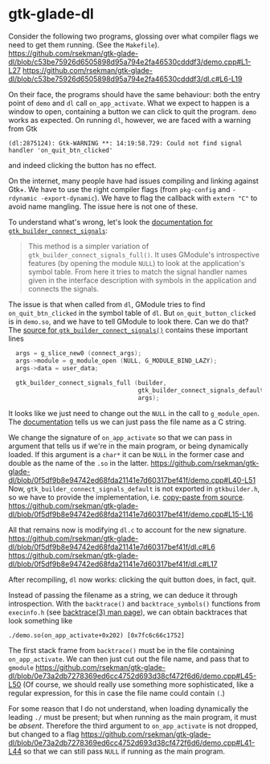 # gtk-glade-dl

Consider the following two programs, glossing over what compiler flags we need to get them running. (See the `Makefile`).
https://github.com/rsekman/gtk-glade-dl/blob/c53be75926d6505898d95a794e2fa46530cdddf3/demo.cpp#L1-L27
https://github.com/rsekman/gtk-glade-dl/blob/c53be75926d6505898d95a794e2fa46530cdddf3/dl.c#L6-L19

On their face, the programs should have the same behaviour: both the entry point of `demo` and `dl` call `on_app_activate`.
What we expect to happen is a window to open, containing a button we can click to quit the program. `demo` works as expected.
On running `dl`, however, we are faced with a warning from Gtk
```
(dl:2875124): Gtk-WARNING **: 14:19:58.729: Could not find signal handler 'on_quit_btn_clicked'
```
and indeed clicking the button has no effect.

On the internet, many people have had issues compiling and linking against Gtk+.
We have to use the right compiler flags (from `pkg-config` and `-rdynamic -export-dynamic`).
We have to flag the callback with `extern "C"` to avoid name mangling.
The issue here is not one of these.

To understand what's wrong, let's look the [documentation for `gtk_builder_connect_signals`](https://www.csparks.com/gtk2-html-2.24.33/GtkBuilder.html#gtk-builder-connect-signals):
> This method is a simpler variation of `gtk_builder_connect_signals_full()`. It uses GModule's introspective features (by opening the module `NULL`) to look at the application's symbol table. From here it tries to match the signal handler names given in the interface description with symbols in the application and connects the signals.

The issue is that when called from `dl`, GModule tries to find `on_quit_btn_clicked` in the symbol table of `dl`.
But `on_quit_button_clicked` is in `demo.so`, and we have to tell GModule to look there.
Can we do that? The [source for `gtk_builder_connect_signals()`](https://gitlab.gnome.org/GNOME/gtk/-/blob/gtk-2-24/gtk/gtkbuilder.c#L1019) contains these important lines
```C
  args = g_slice_new0 (connect_args);
  args->module = g_module_open (NULL, G_MODULE_BIND_LAZY);
  args->data = user_data;
  
  gtk_builder_connect_signals_full (builder,
                                    gtk_builder_connect_signals_default,
                                    args);
```
It looks like we just need to change out the `NULL` in the call to `g_module_open`.
The [documentation](https://docs.gtk.org/gmodule/type_func.Module.open.html) tells us we can just pass the file name as a C string.

We change the signature of `on_app_activate` so that we can pass in argument that tells us if we're in the main program, or being dynamically loaded.
If this argument is a `char*` it can be `NULL` in the former case and double as the name of the `.so` in the latter.
https://github.com/rsekman/gtk-glade-dl/blob/0f5df9b8e94742ed68fda21141e7d60317bef41f/demo.cpp#L40-L51
Now, `gtk_builder_connect_signals_default` is not exported in `gtkbuilder.h`, so we have to provide the implementation, i.e. [copy-paste from source](https://gitlab.gnome.org/GNOME/gtk/-/blob/gtk-2-24/gtk/gtkbuilder.c#L972).
https://github.com/rsekman/gtk-glade-dl/blob/0f5df9b8e94742ed68fda21141e7d60317bef41f/demo.cpp#L15-L16

All that remains now is modifying `dl.c` to account for the new signature.
https://github.com/rsekman/gtk-glade-dl/blob/0f5df9b8e94742ed68fda21141e7d60317bef41f/dl.c#L6
https://github.com/rsekman/gtk-glade-dl/blob/0f5df9b8e94742ed68fda21141e7d60317bef41f/dl.c#L17

After recompiling, `dl` now works: clicking the quit button does, in fact, quit.

Instead of passing the filename as a string, we can deduce it through introspection.
With the `backtrace()` and `backtrace_symbols()` functions from `execinfo.h` (see [backtrace(3) man page](https://man7.org/linux/man-pages/man3/backtrace.3.html)), we can obtain backtraces that look something like
```
./demo.so(on_app_activate+0x202) [0x7fc6c66c1752]
```
The first stack frame from `backtrace()` must be in the file containing `on_app_activate`.
We can then just cut out the file name, and pass that to `gmodule`
https://github.com/rsekman/gtk-glade-dl/blob/0e73a2db7278369ed6cc4752d693d38cf472f6d6/demo.cpp#L45-L50
(Of course, we should really use something more sophisticated, like a regular expression, for this in case the file name could contain `(`.)

For some reason that I do not understand, when loading dynamically the leading `./` must be present;
but when running as the main program, it must be *absent*.
Therefore the third argument to `on_app_activate` is not dropped, but changed to a flag
https://github.com/rsekman/gtk-glade-dl/blob/0e73a2db7278369ed6cc4752d693d38cf472f6d6/demo.cpp#L41-L44
so that we can still pass `NULL` if running as the main program.
